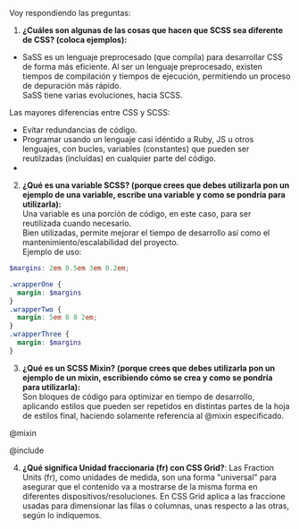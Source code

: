 Voy respondiendo las preguntas:  

1. **¿Cuáles son algunas de las cosas que hacen que SCSS sea diferente de CSS? (coloca ejemplos):**  
* SaSS es un lenguaje preprocesado (que compila) para desarrollar CSS de forma más eficiente. Al ser un lenguaje preprocesado, existen tiempos de compilación y tiempos de ejecución, permitiendo un proceso de depuración más rápido.  
SaSS tiene varias evoluciones, hacia SCSS.

Las mayores diferencias entre CSS y SCSS:
- Evitar redundancias de código.
- Programar usando un lenguaje casi idéntido a Ruby, JS u otros lenguajes, con bucles, variables (constantes) que pueden ser reutilzadas (incluídas) en cualquier parte del código.
- 


2. **¿Qué es una variable SCSS? (porque crees que debes utilizarla pon un ejemplo de una variable, escribe una variable y como se pondría para utilizarla):**  
Una variable es una porción de código, en este caso, para ser reutilizada cuando necesario.  
Bien utilizadas, permite mejorar el tiempo de desarrollo así como el mantenimiento/escalabilidad del proyecto.  
Ejemplo de uso:  
```scss
$margins: 2em 0.5em 3em 0.2em;

.wrapperOne {
  margin: $margins
}
.wrapperTwo {
  margin: 5em 0 0 2em;
}
.wrapperThree {
  margin: $margins
}
```


3. **¿Qué es un SCSS Mixin? (porque crees que debes utilizarla pon un ejemplo de un mixin, escribiendo cómo se crea y como se pondría para utilizarla):**  
Son bloques de código para optimizar en tiempo de desarrollo, aplicando estilos que pueden ser repetidos en distintas partes de la hoja de estilos final, haciendo solamente referencia al @mixin especificado.

@mixin 

@include


4. **¿Qué significa Unidad fraccionaria (fr) con CSS Grid?**:
Las Fraction Units (fr), como unidades de medida, son una forma "universal" para asegurar que el contenido va a mostrarse de la misma forma en diferentes dispositivos/resoluciones.
En CSS Grid aplica a las fraccione usadas para dimensionar las filas o columnas, unas respecto a las otras, según lo indiquemos.

